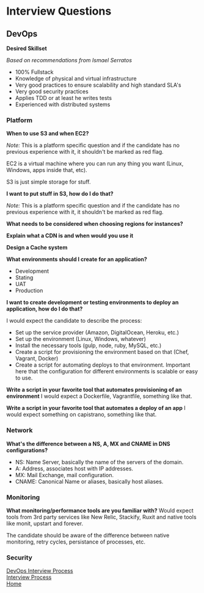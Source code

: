 # Interview Questions

## DevOps


**Desired Skillset**

*Based on recommendations from Ismael Serratos*

- 100% Fullstack
- Knowledge of physical and virtual infrastructure
- Very good practices to ensure scalability and high standard SLA's
- Very good security practices
- Applies TDD or at least he writes tests
- Experienced with distributed systems

### Platform

**When to use S3 and when EC2?**

*Note:* This is a platform specific question and if the candidate has no previous experience with it, it shouldn't be marked as red flag.

EC2 is a virtual machine where you can run any thing you want (Linux, Windows, apps inside that, etc).

S3 is just simple storage for stuff.


**I want to put stuff in S3, how do I do that?**

*Note:* This is a platform specific question and if the candidate has no previous experience with it, it shouldn't be marked as red flag.


**What needs to be considered when choosing regions for instances?**


**Explain what a CDN is and when would you use it**


**Design a Cache system**

**What environments should I create for an application?**

- Development
- Stating
- UAT
- Production


**I want to create development or testing environments to deploy an application, how do I do that?**

I would expect the candidate to describe the process:

- Set up the service provider (Amazon, DigitalOcean, Heroku, etc.)
- Set up the environment (Linux, Windows, whatever)
- Install the necessary tools (gulp, node, ruby, MySQL, etc.)
- Create a script for provisioning the environment based on that (Chef, Vagrant, Docker)
- Create a script for automating deploys to that environment. Important here that the configuration for different environments is scalable or easy to use.

**Write a script in your favorite tool that automates provisioning of an environment**
I would expect a Dockerfile, Vagrantfile, something like that.

**Write a script in your favorite tool that automates a deploy of an app**
I would expect something on capistrano, something like that.

### Network

**What's the difference between a NS, A, MX and CNAME in DNS configurations?**
- NS: Name Server, basically the name of the servers of the domain.
- A: Address, associates host with IP addresses.
- MX: Mail Exchange, mail configuration.
- CNAME: Canonical Name or aliases, basically host aliases.

### Monitoring

**What monitoring/performance tools are you familiar with?**
Would expect tools from 3rd party services like New Relic, Stackify, Ruxit and native tools like monit, upstart and forever.

The candidate should be aware of the difference between native monitoring, retry cycles, persistance of processes, etc.

### Security

[DevOps Interview Process](README.md)<br/>
[Interview Process](../README.md)<br/>
[Home](../../README.md)
